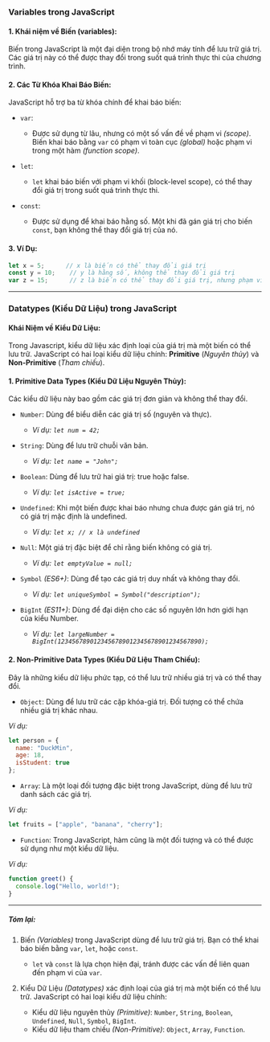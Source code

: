 ### Variables trong JavaScript

#### 1. Khái niệm về Biến (variables):

Biến trong JavaScript là một đại diện trong bộ nhớ máy tính để lưu trữ giá trị. Các giá trị này có thể được thay đổi trong suốt quá trình thực thi của chương trình.

#### 2. Các Từ Khóa Khai Báo Biến:

JavaScript hỗ trợ ba từ khóa chính để khai báo biến:

- `var`:

    - Được sử dụng từ lâu, nhưng có một số vấn đề về phạm vi *(scope)*. Biến khai báo bằng `var` có phạm vi toàn cục *(global)* hoặc phạm vi trong một hàm *(function scope)*.
    
- `let`:

    - `let` khai báo biến với phạm vi khối (block-level scope), có thể thay đổi giá trị trong suốt quá trình thực thi.
    
- `const`:

    - Được sử dụng để khai báo hằng số. Một khi đã gán giá trị cho biến `const`, bạn không thể thay đổi giá trị của nó.

#### 3. Ví Dụ:

``` Javascript
let x = 5;      // x là biến có thể thay đổi giá trị
const y = 10;    // y là hằng số, không thể thay đổi giá trị
var z = 15;      // z là biến có thể thay đổi giá trị, nhưng phạm vi toàn cục hoặc trong hàm
```

---

### Datatypes (Kiểu Dữ Liệu) trong JavaScript

#### Khái Niệm về Kiểu Dữ Liệu:

Trong Javascript, kiểu dữ liệu xác định loại của giá trị mà một biến có thể lưu trữ. 
JavaScript có hai loại kiểu dữ liệu chính: **Primitive** (*Nguyên thủy*) và **Non-Primitive** (*Tham chiếu*).

#### 1. Primitive Data Types (Kiểu Dữ Liệu Nguyên Thủy):

Các kiểu dữ liệu này bao gồm các giá trị đơn giản và không thể thay đổi.

- `Number`: Dùng để biểu diễn các giá trị số (nguyên và thực).
  - *Ví dụ: `let num = 42;`*

- `String`: Dùng để lưu trữ chuỗi văn bản.
    - *Ví dụ: `let name = "John";`*

- `Boolean`: Dùng để lưu trữ hai giá trị: true hoặc false.
    - *Ví dụ: `let isActive = true;`*

- `Undefined`: Khi một biến được khai báo nhưng chưa được gán giá trị, nó có giá trị mặc định là undefined.
    - *Ví dụ: `let x; // x là undefined`*

- `Null`: Một giá trị đặc biệt để chỉ rằng biến không có giá trị.
    - *Ví dụ: `let emptyValue = null;`*

- `Symbol` *(ES6+)*: Dùng để tạo các giá trị duy nhất và không thay đổi.
    - *Ví dụ: `let uniqueSymbol = Symbol("description");`*
    
- `BigInt` *(ES11+)*: Dùng để đại diện cho các số nguyên lớn hơn giới hạn của kiểu Number.
    - *Ví dụ: `let largeNumber = BigInt(1234567890123456789012345678901234567890);`*

#### 2. Non-Primitive Data Types (Kiểu Dữ Liệu Tham Chiếu):

Đây là những kiểu dữ liệu phức tạp, có thể lưu trữ nhiều giá trị và có thể thay đổi.

- `Object`: Dùng để lưu trữ các cặp khóa-giá trị. Đối tượng có thể chứa nhiều giá trị khác nhau.

*Ví dụ:*

```javascript
let person = {
  name: "DuckMin",
  age: 18,
  isStudent: true
};
```

- `Array`: Là một loại đối tượng đặc biệt trong JavaScript, dùng để lưu trữ danh sách các giá trị.

*Ví dụ:*

```javascript
let fruits = ["apple", "banana", "cherry"];
```

- `Function`: Trong JavaScript, hàm cũng là một đối tượng và có thể được sử dụng như một kiểu dữ liệu.

*Ví dụ:*

```javascript
function greet() {
  console.log("Hello, world!");
}
```

----

##### Tóm lại:

1. Biến *(Variables)* trong JavaScript dùng để lưu trữ giá trị. Bạn có thể khai báo biến bằng `var`, `let`, hoặc `const`.

   - `let` và `const` là lựa chọn hiện đại, tránh được các vấn đề liên quan đến phạm vi của `var`.
   
3. Kiểu Dữ Liệu *(Datatypes)* xác định loại của giá trị mà một biến có thể lưu trữ. JavaScript có hai loại kiểu dữ liệu chính:

   - Kiểu dữ liệu nguyên thủy *(Primitive)*: `Number`, `String`, `Boolean`, `Undefined`, `Null`, `Symbol`, `BigInt`.
   - Kiểu dữ liệu tham chiếu *(Non-Primitive)*: `Object`, `Array`, `Function`.

